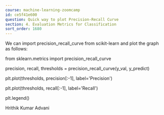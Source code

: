 ```yaml
---
course: machine-learning-zoomcamp
id: ce5f41e600
question: Quick way to plot Precision-Recall Curve
section: 4. Evaluation Metrics for Classification
sort_order: 1680
---
```


We can import precision_recall_curve from scikit-learn and plot the graph as follows:

from sklearn.metrics import precision_recall_curve

precision, recall, thresholds = precision_recall_curve(y_val, y_predict)

plt.plot(thresholds, precision[:-1], label='Precision')

plt.plot(thresholds, recall[:-1], label='Recall')

plt.legend()

Hrithik Kumar Advani

